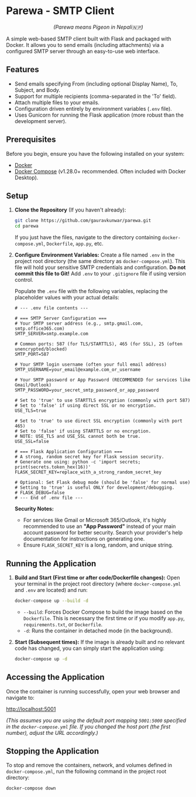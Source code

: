 # Parewa - SMTP Client

<p align="center">
  <i>(Parewa means Pigeon in Nepali🇳🇵)</i>
</p>

A simple web-based SMTP client built with Flask and packaged with Docker. It allows you to send emails (including attachments) via a configured SMTP server through an easy-to-use web interface.

## Features

*   Send emails specifying From (including optional Display Name), To, Subject, and Body.
*   Support for multiple recipients (comma-separated in the 'To' field).
*   Attach multiple files to your emails.
*   Configuration driven entirely by environment variables (`.env` file).
*   Uses Gunicorn for running the Flask application (more robust than the development server).

## Prerequisites

Before you begin, ensure you have the following installed on your system:

*   [Docker](https://docs.docker.com/get-docker/)
*   [Docker Compose](https://docs.docker.com/compose/install/) (v1.28.0+ recommended. Often included with Docker Desktop).

## Setup

1.  **Clone the Repository** (If you haven't already):
    ```bash
    git clone https://github.com/gauravkunwar/parewa.git
    cd parewa
    ```
    If you just have the files, navigate to the directory containing `docker-compose.yml`, `Dockerfile`, `app.py`, etc.

2.  **Configure Environment Variables:**
    Create a file named `.env` in the project root directory (the same directory as `docker-compose.yml`). This file will hold your sensitive SMTP credentials and configuration. **Do not commit this file to Git!** Add `.env` to your `.gitignore` file if using version control.

    Populate the `.env` file with the following variables, replacing the placeholder values with your actual details:

    ```dotenv
    # --- .env file contents ---

    # === SMTP Server Configuration ===
    # Your SMTP server address (e.g., smtp.gmail.com, smtp.office365.com)
    SMTP_SERVER=smtp.example.com

    # Common ports: 587 (for TLS/STARTTLS), 465 (for SSL), 25 (often unencrypted/blocked)
    SMTP_PORT=587

    # Your SMTP login username (often your full email address)
    SMTP_USERNAME=your_email@example.com_or_username

    # Your SMTP password or App Password (RECOMMENDED for services like Gmail/Outlook)
    SMTP_PASSWORD=your_secret_smtp_password_or_app_password

    # Set to 'true' to use STARTTLS encryption (commonly with port 587)
    # Set to 'false' if using direct SSL or no encryption.
    USE_TLS=true

    # Set to 'true' to use direct SSL encryption (commonly with port 465)
    # Set to 'false' if using STARTTLS or no encryption.
    # NOTE: USE_TLS and USE_SSL cannot both be true.
    USE_SSL=false

    # === Flask Application Configuration ===
    # A strong, random secret key for Flask session security.
    # Generate one using: python -c 'import secrets; print(secrets.token_hex(16))'
    FLASK_SECRET_KEY=replace_with_a_strong_random_secret_key

    # Optional: Set Flask debug mode (should be 'false' for normal use)
    # Setting to 'true' is useful ONLY for development/debugging.
    # FLASK_DEBUG=false
    # --- End of .env file ---
    ```

    **Security Notes:**
    *   For services like Gmail or Microsoft 365/Outlook, it's highly recommended to use an **"App Password"** instead of your main account password for better security. Search your provider's help documentation for instructions on generating one.
    *   Ensure `FLASK_SECRET_KEY` is a long, random, and unique string.

## Running the Application

1.  **Build and Start (First time or after code/Dockerfile changes):**
    Open your terminal in the project root directory (where `docker-compose.yml` and `.env` are located) and run:
    ```bash
    docker-compose up --build -d
    ```
    *   `--build`: Forces Docker Compose to build the image based on the `Dockerfile`. This is necessary the first time or if you modify `app.py`, `requirements.txt`, or `Dockerfile`.
    *   `-d`: Runs the container in detached mode (in the background).

2.  **Start (Subsequent times):**
    If the image is already built and no relevant code has changed, you can simply start the application using:
    ```bash
    docker-compose up -d
    ```

## Accessing the Application

Once the container is running successfully, open your web browser and navigate to:

[http://localhost:5001](http://localhost:5001)

*(This assumes you are using the default port mapping `5001:5000` specified in the `docker-compose.yml` file. If you changed the host port (the first number), adjust the URL accordingly.)*

## Stopping the Application

To stop and remove the containers, network, and volumes defined in `docker-compose.yml`, run the following command in the project root directory:

```bash
docker-compose down